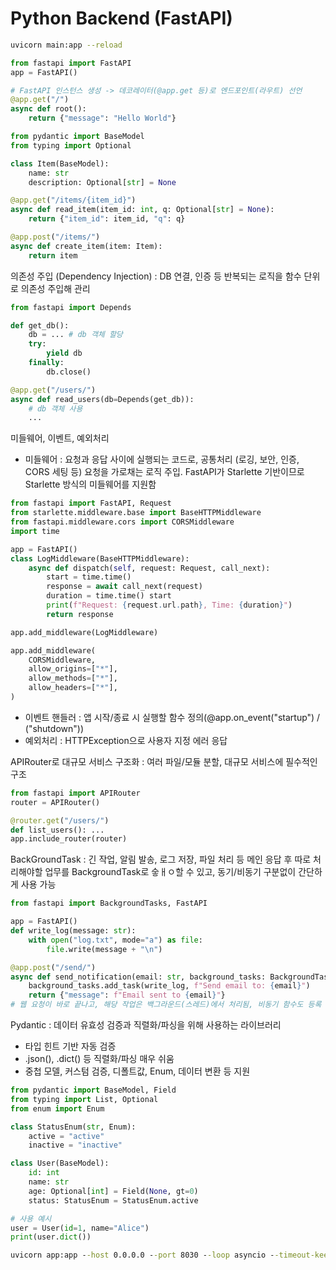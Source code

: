 # Python Backend (FastAPI)
```bash
uvicorn main:app --reload
```

```python
from fastapi import FastAPI
app = FastAPI()

# FastAPI 인스턴스 생성 -> 데코레이터(@app.get 등)로 엔드포인트(라우트) 선언
@app.get("/")
async def root():
	return {"message": "Hello World"}
```

```python
from pydantic import BaseModel
from typing import Optional

class Item(BaseModel):
	name: str
	description: Optional[str] = None

@app.get("/items/{item_id}")
async def read_item(item_id: int, q: Optional[str] = None):
	return {"item_id": item_id, "q": q}

@app.post("/items/")
async def create_item(item: Item):
	return item
```

의존성 주입 (Dependency Injection) : DB 연결, 인증 등 반복되는 로직을 함수 단위로 의존성 주입해 관리
```python
from fastapi import Depends

def get_db():
    db = ... # db 객체 할당
    try:
        yield db
    finally:
        db.close()

@app.get("/users/")
async def read_users(db=Depends(get_db)):
    # db 객체 사용
    ...
```

미들웨어, 이벤트, 예외처리
- 미들웨어 : 요청과 응답 사이에 실행되는 코드로, 공통처리 (로깅, 보안, 인증, CORS 세팅 등) 요청을 가로채는 로직 주입. FastAPI가 Starlette 기반이므로 Starlette 방식의 미들웨어를 지원함
```python
from fastapi import FastAPI, Request
from starlette.middleware.base import BaseHTTPMiddleware
from fastapi.middleware.cors import CORSMiddleware
import time

app = FastAPI()
class LogMiddleware(BaseHTTPMiddleware):
    async def dispatch(self, request: Request, call_next):
        start = time.time()
        response = await call_next(request)
        duration = time.time() start
        print(f"Request: {request.url.path}, Time: {duration}")
        return response

app.add_middleware(LogMiddleware)

app.add_middleware(
    CORSMiddleware,
    allow_origins=["*"],
    allow_methods=["*"],
    allow_headers=["*"],
)
```
- 이벤트 핸들러 : 앱 시작/종료 시 실행할 함수 정의(@app.on_event("startup") / ("shutdown"))
- 예외처리 : HTTPException으로 사용자 지정 에러 응답

APIRouter로 대규모 서비스 구조화 : 여러 파일/모듈 분할, 대규모 서비스에 필수적인 구조
```python
from fastapi import APIRouter
router = APIRouter()

@router.get("/users/")
def list_users(): ...
app.include_router(router)
```

BackGroundTask : 긴 작업, 알림 발송, 로그 저장, 파일 처리 등 메인 응답 후 따로 처리해야할 업무를 BackgroundTask로 숳ㅐㅇ할 수 있고, 동기/비동기 구분없이 간단하게 사용 가능
```python
from fastapi import BackgroundTasks, FastAPI

app = FastAPI()
def write_log(message: str):
    with open("log.txt", mode="a") as file:
        file.write(message + "\n")

@app.post("/send/")
async def send_notification(email: str, background_tasks: BackgroundTasks):
    background_tasks.add_task(write_log, f"Send email to: {email}")
    return {"message": f"Email sent to {email}"}
# 웹 요청이 바로 끝나고, 해당 작업은 백그라운드(스레드)에서 처리됨, 비동기 함수도 등록 가능
```

Pydantic : 데이터 유효성 검증과 직렬화/파싱을 위해 사용하는 라이브러리
- 타입 힌트 기반 자동 검증
- .json(), .dict() 등 직렬화/파싱 매우 쉬움
- 중첩 모델, 커스텀 검증, 디폴트값, Enum, 데이터 변환 등 지원
```python
from pydantic import BaseModel, Field
from typing import List, Optional
from enum import Enum

class StatusEnum(str, Enum):
    active = "active"
    inactive = "inactive"

class User(BaseModel):
    id: int
    name: str
    age: Optional[int] = Field(None, gt=0)
    status: StatusEnum = StatusEnum.active

# 사용 예시
user = User(id=1, name="Alice")
print(user.dict())
```

```cmd
uvicorn app:app --host 0.0.0.0 --port 8030 --loop asyncio --timeout-keep-alive 10000 --reload
```














